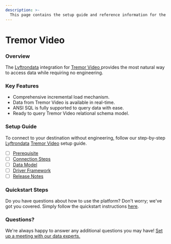 ```yaml
---
description: >-
  This page contains the setup guide and reference information for the Tremor Video source connector.
---
```


# Tremor Video

### Overview

The [Lyftrondata](https://www.lyftrondata.com/) integration for [Tremor Video](https://www.lyftrondata.com/integration/tremor-video/)[ ](https://www.lyftrondata.com/integration/tremor-video/)provides the most natural way to access data while requiring no engineering.

### Key Features

* Comprehensive incremental load mechanism.
* Data from Tremor Video is available in real-time.&#x20;
* ANSI SQL is fully supported to query data with ease.
* Ready to query Tremor Video relational schema model.

### Setup Guide

To connect to your destination without engineering, follow our step-by-step [Lyftrondata](https://www.lyftrondata.com/)  [Tremor Video](https://www.lyftrondata.com/integration/tremor-video/) setup guide.

* [ ] [Prerequisite](../../marketing-analytics/tremor-video/prerequisite.md)
* [ ] [Connection Steps](../../marketing-analytics/tremor-video/connection-steps.md)
* [ ] [Data Model](../../marketing-analytics/tremor-video/data-model/)
* [ ] [Driver Framework](../../marketing-analytics/tremor-video/driver-framework/)
* [ ] [Release Notes](../../marketing-analytics/tremor-video/release-notes.md)

### Quickstart Steps

Do you have questions about how to use the platform? Don't worry; we've got you covered. Simply follow the quickstart instructions [here](../../../quickstart-steps.md).

### Questions? <a href="#questions" id="questions"></a>

We're always happy to answer any additional questions you may have! [Set up a meeting with our data experts.](https://www.lyftrondata.com/book-a-meeting/)

